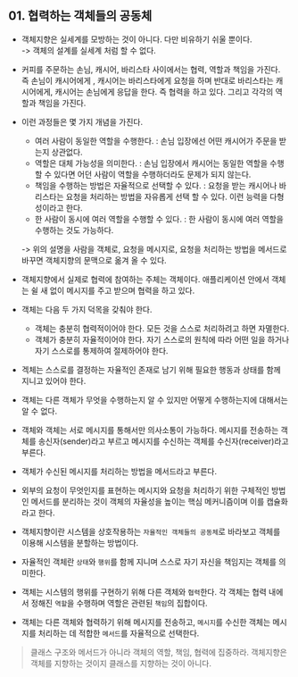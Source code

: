 ## 01. 협력하는 객체들의 공동체

* 객체지향은 실세계를 모방하는 것이 아니다. 다만 비유하기 쉬울 뿐이다.  
  -> 객체의 설계를 실세계 처럼 할 수 없다.


* 커피를 주문하는 손님, 캐시어, 바리스타 사이에서는 협력, 역할과 책임을 가진다. 즉 손님이 캐시어에게 , 캐시어는 바리스타에게  요청을 하며 반대로 바리스타는 캐시어에게, 캐시어는 손님에게 응답을 한다. 즉 협력을 하고 있다. 그리고 각각의 역할과 책임을 가진다.


* 이런 과정들은 몇 가지 개념을 가진다.
    * 여러 사람이 동일한 역할을 수행한다.
      : 손님 입장에선 어떤 캐시어가 주문을 받는지 상관없다.
    * 역할은 대체 가능성을 의미한다.
      : 손님 입장에서 캐시어는 동일한 역할을 수행할 수 있다면 어던 사람이 역할을 수행하더라도 문제가 되지 않는다.
    * 책임을 수행하는 방법은 자율적으로 선택할 수 있다.
      : 요청을 받는 캐시어나 바리스타는 요청을 처리하는 방법을 자유롭게 선택 할 수 있다. 이런 능력을 다형성이라고 한다.
    * 한 사람이 동시에 여러 역할을 수행할 수 있다.
      : 한 사람이 동시에 여러 역할을 수행하는 것도 가능하다.

    -> 위의 설명을 사람을 객체로, 요청을 메시지로, 요청을 처리하는 방법을 메서드로 바꾸면 객체지향의 문맥으로 옮겨 올 수 있다.


* 객체지향에서 실제로 협력에 참여하는 주체는 객체이다. 애플리케이션 안에서 객체는 쉴 새 없이 메시지를 주고 받으며 협력을 하고 있다.


* 객체는 다음 두 가지 덕목을 갖춰야 한다.
    * 객체는 충분히 협력적이어야 한다. 모든 것을 스스로 처리하려고 하면 자멸한다.
    * 객체가 충분히 자율적이어야 한다. 자기 스스로의 원칙에 따라 어떤 일을 하거나 자기 스스로를 통제하여 절제하어야 한다.


* 겍체는 스스로를 결정하는 자율적인 존재로 남기 위해 필요한 행동과 상태를 함께 지니고 있어야 한다.


* 객체는 다른 객체가 무엇을 수행하는지 알 수 있지만 어떻게 수행하는지에 대해서는 알 수 없다.


* 객체와 객체는 서로 메시지를 통해서만 의사소통이 가능하다. 메시지를 전송하는 객체를 송신자(sender)라고 부르고 메시지를 수신하는 객체를 수신자(receiver)라고 부른다.


* 객체가 수신된 메시지를 처리하는 방법을 메서드라고 부른다.


* 외부의 요청이 무엇인지를 표현하는 메시지와 요청을 처리하기 위한 구체적인 방법인 메서드를 분리하는 것이 객체의 자율성을 높이는 핵심 메커니즘이며 이를 캡슐화 라고 한다.


* 객체지향이란 시스템을 상호작용하는 `자율적인 객체들의 공동체`로 바라보고 객체를 이용해 시스템을 분할하는 방법이다.


* 자율적인 객체란 `상태`와 `행위`를 함께 지니며 스스로 자기 자신을 책임지는 객체를 의미한다.


* 객체는 시스템의 행위를 구현하기 위해 다른 객체와 `협력`한다. 각 객체는 협력 내에서 정해진 `역할`을 수행하며 역할은 관련된 `책임`의 집합이다.


* 객체는 다른 객체와 협력하기 위해 메시지를 전송하고, `메시지`를 수신한 객체는 메시지를 처리하는 데 적합한 `메서드`를 자율적으로 선택한다.


> 클래스 구조와 메서드가 아니라 객체의 역할, 책임, 협력에 집중하라. 객체지향은 객체를 지향하는 것이지 클래스를 지향하는 것이 아니다.